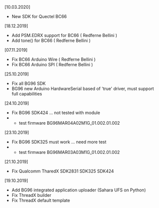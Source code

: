 [10.03.2020]
* New SDK for Quectel BC66

[18.12.2019]
* Add PSM.EDRX support for BC66 ( Redferne Bellini )
* Add tone() for BC66 ( Redferne Bellini )

[07.11.2019]
* Fix BC66 Arduino Wire ( Redferne Bellini )
* Fix BC66 Arduino SPI ( Redferne Bellini )

[25.10.2019]
* Fix all BG96 SDK
* BG96 new Arduino HardwareSerial based of 'true' driver, must support full capabilities

[24.10.2019]
* Fix BG96 SDK424 ... not tested with module
* * test firmware BG96MAR04A02M1G_01.002.01.002

[23.10.2019]
* Fix BG96 SDK325 must work ... need more test
* * test firmware BG96MAR03A03M1G_01.002.01.002

[21.10.2019]
* Fix Qualcomm TharedX SDK2831 SDK325 SDK424 

[19.10.2019]
* Add BG96 integrated application uploader (Sahara UFS on Python)
* Fix ThreadX builder
* Fix ThreadX default template
